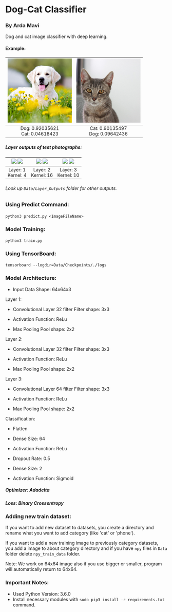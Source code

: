 # Dog-Cat Classifier
### By Arda Mavi

Dog and cat image classifier with deep learning.<br/>

#### Example:
| <img src="test_dog.jpg?raw=true" width="200">|<img src="test_cat.jpg?raw=true" width="200">|
|:-:|:-:|
|Dog: 0.92035621<br/>Cat: 0.04618423|Cat: 0.90135497<br/>Dog: 0.09642436|

##### Layer outputs of test photographs:

| <img src="Data/Layer_Outputs/Dog/Layer_1_Outputs/4.jpg?raw=true" width="32"> <img src="Data/Layer_Outputs/Cat/Layer_1_Outputs/4.jpg?raw=true" width="32">| <img src="Data/Layer_Outputs/Dog/Layer_2_Outputs/16.jpg?raw=true" width="32"> <img src="Data/Layer_Outputs/Cat/Layer_2_Outputs/16.jpg?raw=true" width="32">| <img src="Data/Layer_Outputs/Dog/Layer_3_Outputs/10.jpg?raw=true" width="32"> <img src="Data/Layer_Outputs/Cat/Layer_3_Outputs/10.jpg?raw=true" width="32">|
|:--:|:--:|:--:|
|Layer: 1<br/>Kernel: 4|Layer: 2<br/>Kernel: 16|Layer: 3<br/>Kernel: 10|

###### Look up `Data/Layer_Outputs` folder for other outputs.

### Using Predict Command:
`python3 predict.py <ImageFileName>`

### Model Training:
`python3 train.py`

### Using TensorBoard:
`tensorboard --logdir=Data/Checkpoints/./logs`

### Model Architecture:
- Input Data
Shape: 64x64x3

Layer 1:
- Convolutional Layer
32 filter
Filter shape: 3x3

- Activation
Function: ReLu

- Max Pooling
Pool shape: 2x2

Layer 2:
- Convolutional Layer
32 filter
Filter shape: 3x3

- Activation
Function: ReLu

- Max Pooling
Pool shape: 2x2

Layer 3:
- Convolutional Layer
64 filter
Filter shape: 3x3

- Activation
Function: ReLu

- Max Pooling
Pool shape: 2x2

Classification:
- Flatten

- Dense
Size: 64

- Activation
Function: ReLu

- Dropout
Rate: 0.5

- Dense
Size: 2

- Activation
Function: Sigmoid

##### Optimizer: Adadelta
##### Loss: Binary Crossentropy



### Adding new train dataset:
If you want to add new dataset to datasets, you create a directory and rename what you want to add category (like 'cat' or 'phone').

If you want to add a new training image to previously category datasets, you add a image to about category directory and if you have `npy` files in `Data` folder delete `npy_train_data` folder.

Note: We work on 64x64 image also if you use bigger or smaller, program will automatically return to 64x64.

### Important Notes:
- Used Python Version: 3.6.0
- Install necessary modules with `sudo pip3 install -r requirements.txt` command.
